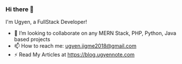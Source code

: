 

### Hi there 👋

I'm Ugyen, a FullStack Developer!
- 👯 I’m looking to collaborate on any MERN Stack, PHP, Python, Java based projects
- 📫 How to reach me: ugyen.jigme2018@gmail.com
- ⚡ Read My Articles at https://blog.ugyennote.com

<!--
**Ugyenjigmerangdrel/Ugyenjigmerangdrel** is a ✨ _special_ ✨ repository because its `README.md` (this file) appears on your GitHub profile.

Here are some ideas to get you started:

- 🔭 I’m currently working on ...
- 🌱 I’m currently learning ...
- 👯 I’m looking to collaborate on ...
- 🤔 I’m looking for help with ...
- 💬 Ask me about ...
- 📫 How to reach me: ...
- 😄 Pronouns: ...
- ⚡ Fun fact: ...
-->
